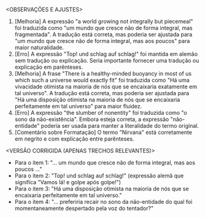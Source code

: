 <OBSERVAÇÕES E AJUSTES>
1. [Melhoria] A expressão "a world growing not integrally but piecemeal" foi traduzida como "um mundo que cresce não de forma integral, mas fragmentada". A tradução está correta, mas poderia ser ajustada para "um mundo que cresce não de forma integral, mas aos poucos" para maior naturalidade.
2. [Erro] A expressão "Top! und schlag auf schlag!" foi mantida em alemão sem tradução ou explicação. Seria importante fornecer uma tradução ou explicação em parênteses.
3. [Melhoria] A frase "There is a healthy-minded buoyancy in most of us which such a universe would exactly fit" foi traduzida como "Há uma vivacidade otimista na maioria de nós que se encaixaria exatamente em tal universo". A tradução está correta, mas poderia ser ajustada para "Há uma disposição otimista na maioria de nós que se encaixaria perfeitamente em tal universo" para maior fluidez.
4. [Erro] A expressão "the slumber of nonentity" foi traduzida como "o sono da não-existência". Embora esteja correta, a expressão "não-entidade" poderia ser usada para manter a literalidade do termo original.
5. [Comentário sobre Formatação] O termo "Nirvana" está corretamente em negrito e com explicação entre parênteses.

<VERSÃO CORRIGIDA (APENAS TRECHOS RELEVANTES)>
- Para o item 1: "... um mundo que cresce não de forma integral, mas aos poucos ..."
- Para o item 2: "Top! und schlag auf schlag!" (expressão alemã que significa "Vamos lá! e golpe após golpe!")
- Para o item 3: "Há uma disposição otimista na maioria de nós que se encaixaria perfeitamente em tal universo."
- Para o item 4: "... preferiria recair no sono da não-entidade do qual foi momentaneamente despertado pela voz do tentador?"
